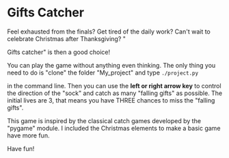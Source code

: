 # Gifts Catcher

Feel exhausted from the finals?  Get tired of the daily work? Can't wait to celebrate Christmas after Thanksgiving?  "

Gifts catcher" is then a good choice!

You can play the game without anything even thinking. The only thing you need to do is "clone" the folder "My_project" and type 
`./project.py `

in the command line. Then you can use the **left or right arrow key** to control the direction of the "sock" and catch as many "falling gifts" as possible. The initial lives are 3, that means you have THREE chances to miss the "falling gifts".

This game is inspired by the classical catch games developed by the "pygame" module. I included the Christmas elements to make a basic game have more fun. 

Have fun!
